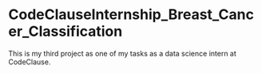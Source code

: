 # CodeClauseInternship_Breast_Cancer_Classification
This is my third project as one of my tasks as a data science intern at CodeClause.
